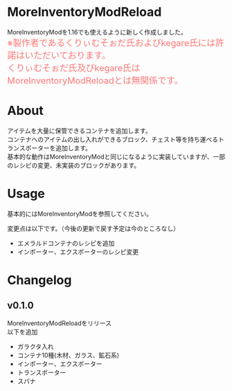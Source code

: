 # MoreInventoryModReload
MoreInventoryModを1.16でも使えるように新しく作成しました。  
<big><big><font color=ff7777>※製作者であるくりぃむそぉだ氏およびkegare氏には許諾はいただいております。  
くりぃむそぉだ氏及びkegare氏はMoreInventoryModReloadとは無関係です。      
</font></big></big>
# About
アイテムを大量に保管できるコンテナを追加します。    
コンテナへのアイテムの出し入れができるブロック、チェスト等を持ち運べるトランスポーターを追加します。    
基本的な動作はMoreInventoryModと同じになるように実装していますが、一部のレシピの変更、未実装のブロックがあります。      

# Usage
基本的にはMoreInventoryModを参照してください。      

変更点は以下です。（今後の更新で戻す予定は今のところなし）
* エメラルドコンテナのレシピを追加
* インポーター、エクスポーターのレシピ変更

# Changelog
## v0.1.0
MoreInventoryModReloadをリリース    
以下を追加
* ガラクタ入れ
* コンテナ10種(木材、ガラス、鉱石系)
* インポーター、エクスポーター
* トランスポーター
* スパナ
